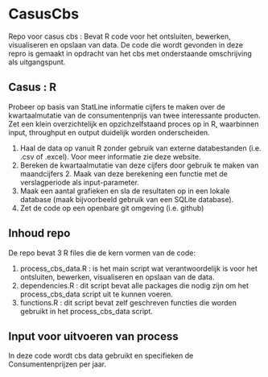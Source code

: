 # CasusCbs
Repo voor casus cbs : Bevat R code voor het ontsluiten, bewerken, visualiseren en opslaan van data.
De code die wordt gevonden in deze repro is gemaakt in opdracht van het cbs met onderstaande omschrijving als uitgangspunt.

## Casus : R
Probeer op basis van StatLine informatie cijfers te maken over de kwartaalmutatie van de consumentenprijs van twee interessante producten.
Zet een klein overzichtelijk en opzichzelfstaand proces op in R, waarbinnen input, throughput en output duidelijk worden onderscheiden.
1. Haal de data op vanuit R zonder gebruik van externe databestanden (i.e. .csv of .excel). Voor meer informatie zie deze website.
2. Bereken de kwartaalmutatie van deze cijfers door gebruik te maken van maandcijfers 2. Maak van deze berekening een functie met de verslagperiode als input-parameter.
3. Maak een aantal grafieken en sla de resultaten op in een lokale database (maak bijvoorbeeld gebruik van een SQLite database).
4. Zet de code op een openbare git omgeving (i.e. github)

## Inhoud repo
De repo bevat 3 R files die de kern vormen van de code:
1. process_cbs_data.R : is het main script wat verantwoordelijk is voor het ontsluiten, bewerken, visualiseren en opslaan van de data.
2. dependencies.R : dit script bevat alle packages die nodig zijn om het process_cbs_data script uit te kunnen voeren.
3. functions.R : dit script bevat zelf geschreven functies die worden gebruikt in het process_cbs_data script.

## Input voor uitvoeren van process
In deze code wordt cbs data gebruikt en specifieken de Consumentenprijzen per jaar. 
